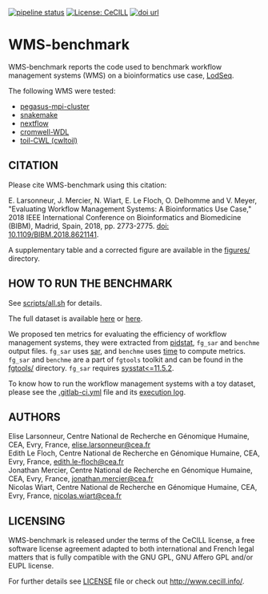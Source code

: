[![pipeline status](https://gitlab.com/cnrgh/WMS-benchmark/badges/master/pipeline.svg)](https://gitlab.com/cnrgh/WMS-benchmark)
[![License: CeCILL](https://img.shields.io/badge/license-CeCILL-blue.svg)](http://www.cecill.info)
[![doi url](https://img.shields.io/badge/DOI-10.1109/BIBM.2018.8621141-blue.svg)](https://doi.org/10.1109/BIBM.2018.8621141)

WMS-benchmark
=============
WMS-benchmark reports the code used to benchmark workflow
management systems (WMS) on a bioinformatics use case, [LodSeq](https://github.com/CNRGH/LodSeq).

The following WMS were tested:
- [pegasus-mpi-cluster](https://pegasus.isi.edu/documentation/cli-pegasus-mpi-cluster.php)
- [snakemake](https://snakemake.readthedocs.io/en/stable/)
- [nextflow](https://www.nextflow.io/)
- [cromwell-WDL](https://software.broadinstitute.org/wdl/)
- [toil-CWL (cwltoil)](http://toil.ucsc-cgl.org/)


CITATION
--------
Please cite WMS-benchmark using this citation:

E. Larsonneur, J. Mercier, N. Wiart, E. Le Floch, O. Delhomme and V. Meyer, "Evaluating Workflow Management Systems: A Bioinformatics Use Case," 2018 IEEE International Conference on Bioinformatics and Biomedicine (BIBM), Madrid, Spain, 2018, pp. 2773-2775.
[doi: 10.1109/BIBM.2018.8621141](https://doi.org/10.1109/BIBM.2018.8621141).

A supplementary table and a corrected figure are available in the [figures/](figures) directory.

HOW TO RUN THE BENCHMARK
------------------------
See [scripts/all.sh](scripts/all.sh) for details.

The full dataset is available [here](https://www.cnrgh.fr/download/96203eab325de3c0bda48009aaa15fd7cf339b26/) or [here](https://dx.doi.org/10.5281/zenodo.2592064).

We proposed ten metrics for evaluating the efficiency of workflow management systems,
they were extracted from [pidstat](https://linux.die.net/man/1/pidstat), `fg_sar` and `benchme` output files. `fg_sar` uses [sar](https://linux.die.net/man/1/sar), and `benchme` uses [time](https://linux.die.net/man/1/time) to compute metrics. `fg_sar` and `benchme` are a part of `fgtools` toolkit and can be found in the [fgtools/](fgtools) directory. `fg_sar` requires [sysstat<=11.5.2](http://sebastien.godard.pagesperso-orange.fr/).

To know how to run the workflow management systems with a toy dataset,
please see the [.gitlab-ci.yml](.gitlab-ci.yml) file and
its [execution log](https://gitlab.com/cnrgh/WMS-benchmark/pipelines?ref=master).

AUTHORS
-------
Elise Larsonneur, Centre National de Recherche en Génomique Humaine, CEA, Evry, France, elise.larsonneur@cea.fr<br>
Edith Le Floch, Centre National de Recherche en Génomique Humaine, CEA, Evry, France, edith.le-floch@cea.fr<br>
Jonathan Mercier, Centre National de Recherche en Génomique Humaine, CEA, Evry, France, jonathan.mercier@cea.fr<br>
Nicolas Wiart, Centre National de Recherche en Génomique Humaine, CEA, Evry, France, nicolas.wiart@cea.fr<br>

LICENSING
---------
WMS-benchmark is released under the terms of the CeCILL license,
a free software license agreement adapted to both international and French legal matters
that is fully compatible with the GNU GPL, GNU Affero GPL and/or EUPL license.

For further details see [LICENSE](LICENSE) file or check out http://www.cecill.info/.
